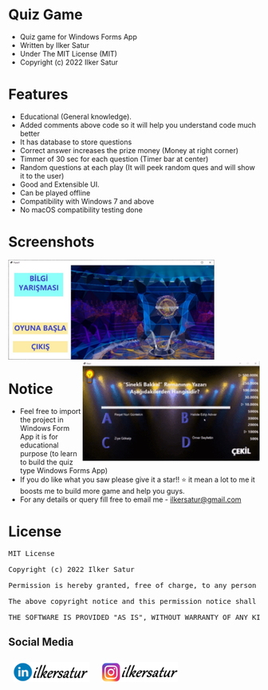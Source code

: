 # Quiz Game
- Quiz game for Windows Forms App
- Written by Ilker Satur
- Under The MIT License (MIT)
- Copyright (c) 2022 Ilker Satur

# Features
- Educational (General knowledge).
- Added comments above code so it will help you understand code much better 
- It has database to store questions 
- Correct answer increases the prize money (Money at right corner)
- Timmer of 30 sec for each question (Timer bar at center)
- Random questions at each play (It will peek random ques and will show it to the user)
- Good and Extensible UI.
- Can be played offline 
- Compatibility with Windows 7 and above
- No macOS compatibility testing done

# Screenshots
<div width=100%>
<img src='https://raw.githubusercontent.com/ilkersatur/Quiz-Game/main/img/mainpage.png' height=200px>
<img src='https://github.com/ilkersatur/Quiz-Game/blob/main/img/gameplay.gif?raw=true' height=200px align=right>
</div>



# Notice
- Feel free to import the project in Windows Form App it is for educational purpose (to learn to build the quiz type Windows Forms App)
- If you do like what you saw please give it a star!! ⭐ it mean a lot to me it boosts me to build more game and help you guys.
- For any details or query fill free to email me - ilkersatur@gmail.com


# License
<pre>
MIT License

Copyright (c) 2022 Ilker Satur

Permission is hereby granted, free of charge, to any person obtaining a copy of this software and associated documentation files (the "Software"), to deal in the Software without restriction, including without limitation the rights to use, copy, modify, merge, publish, distribute, sublicense, and/or sell copies of the Software, and to permit persons to whom the Software is furnished to do so, subject to the following conditions:

The above copyright notice and this permission notice shall be included in all copies or substantial portions of the Software.

THE SOFTWARE IS PROVIDED "AS IS", WITHOUT WARRANTY OF ANY KIND, EXPRESS OR IMPLIED, INCLUDING BUT NOT LIMITED TO THE WARRANTIES OF MERCHANTABILITY, FITNESS FOR A PARTICULAR PURPOSE AND NONINFRINGEMENT. IN NO EVENT SHALL THE AUTHORS OR COPYRIGHT HOLDERS BE LIABLE FOR ANY CLAIM, DAMAGES OR OTHER LIABILITY, WHETHER IN AN ACTION OF CONTRACT, TORT OR OTHERWISE, ARISING FROM, OUT OF OR IN CONNECTION WITH THE SOFTWARE OR THE USE OR OTHER DEALINGS IN THE SOFTWARE. </pre>


## Social Media 
<div align="left">
<a href="https://www.linkedin.com/in/ilkersatur/" target="_blank"><img style="margin: 10px" src="https://github.com/ilkersatur/ilkersatur/blob/main/Icons/ln.png?raw=true" alt="Linkedin" height="40" /></a>  
<a href="https://www.instagram.com/ilkersatur/" target="_blank"><img style="margin: 10px" src="https://github.com/ilkersatur/ilkersatur/blob/main/Icons/inst.png?raw=true" alt="Instagram" height="40" /></a>
</div>
